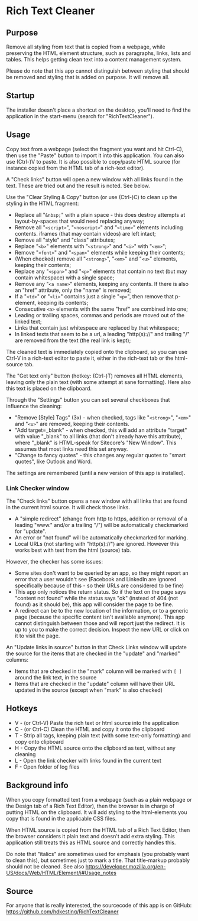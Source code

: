 # Rich Text Cleaner

## Purpose

Remove all styling from text that is copied from a webpage, while preserving the HTML element structure, such as paragraphs, links, lists and tables. This helps getting clean text into a content management system.

Please do note that this app cannot distinguish between styling that should be removed and styling that is added on purpose. It will remove all.

## Startup

The installer doesn't place a shortcut on the desktop, you'll need to find the application in the start-menu (search for "RichTextCleaner").

## Usage

Copy text from a webpage (select the fragment you want and hit Ctrl-C), then use the "Paste" button to import it into this application. You can also use (Ctrl-)V to paste. It is also possible to copy/paste HTML source (for instance copied from the HTML tab of a rich-text editor).

A "Check links" button will open a new window with all links found in the text. These are tried out and the result is noted. See below.

Use the "Clear Styling & Copy" button (or use (Ctrl-)C) to clean up the styling in the HTML fragment:

* Replace all "`&nbsp;`" with a plain space - this does destroy attempts at layout-by-spaces that would need replacing anyway;
* Remove all "`<script>`", "`<noscript>`" and "`<time>`" elements including contents. iframes (that may contain videos) are left intact;
* Remove all "style" and "class" attributes;
* Replace "`<b>`" elements with "`<strong>`" and "`<i>`" with "`<em>`";
* Remove "`<font>`" and "`<span>`" elements while keeping their contents;
* (When checked) remove all "`<strong>`", "`<em>`" and "`<u>`" elements, keeping their contents;
* Replace any "`<span>`" and "`<p>`" elements that contain no text (but may contain whitespace) with a single space;
* Remove any "`<a name>`" elements, keeping any contents. If there is also an "href" attribute, only the "name" is removed;
* If a "`<td>`" or "`<li>`" contains just a single "`<p>`", then remove that p-element, keeping its contents;
* Consecutive `<a>` elements with the same "href" are combined into one;
* Leading or trailing spaces, commas and periods are moved out of the linked text;
* Links that contain just whitespace are replaced by that whitespace;
* In linked texts that seem to be a url, a leading "http(s)://" and trailing "/" are removed from the text (the real link is kept);

The cleaned text is immediately copied onto the clipboard, so you can use Ctrl-V in a rich-text editor to paste it, either in the rich-text tab or the html-source tab.

The "Get text only" button (hotkey: (Ctrl-)T) removes all HTML elements, leaving only the plain text (with some attempt at sane formatting). Here also this text is placed on the clipboard.

Through the "Settings" button you can set several checkboxes that influence the cleaning:

* "Remove [Style] Tags" (3x) - when checked, tags like "`<strong>`", "`<em>`" and "`<u>`" are removed, keeping their contents.
* "Add target=_blank" - when checked, this will add an attribute "target" with value "_blank" to all links (that don't already have this attribute), where "_blank" is HTML-speak for Sitecore's "New Window". This assumes that most links need this set anyway.
* "Change to fancy quotes" - this changes any regular quotes to "smart quotes", like Outlook and Word.

The settings are remembered (until a new version of this app is installed).

### Link Checker window

The "Check links" button opens a new window with all links that are found in the current html source. It will check those links.

* A "simple redirect" (change from http to https, addition or removal of a leading "www." and/or a trailing "/") will be automatically checkmarked for "update".
* An error or "not found" will be automatically checkmarked for marking.
* Local URLs (not starting with "http(s)://") are ignored. However this works best with text from the html (source) tab.

However, the checker has some issues:

* Some sites don't want to be queried by an app, so they might report an error that a user wouldn't see (Facebook and LinkedIn are ignored specifically because of this - so their URLs are considered to be fine)
* This app only notices the return status. So if the text on the page says "content not found" while the status says "ok" (instead of 404 (not found) as it should be), this app will consider the page to be fine.
* A redirect can be to the new location of the information, or to a generic page (because the specific content isn't available anymore). This app cannot distinguish between those and will report just the redirect. It is up to you to make the correct decision. Inspect the new URL or click on it to visit the page.

An "Update links in source" button in that Check Links window will update the source for the items that are checked in the "update" and "marked" columns:

* Items that are checked in the "mark" column will be marked with `[ ]` around the link text, in the source
* Items that are checked in the "update" column will have their URL updated in the source (except when "mark" is also checked)

## Hotkeys

* V - (or Ctrl-V) Paste the rich text or html source into the application
* C - (or Ctrl-C) Clean the HTML and copy it onto the clipboard
* T - Strip all tags, keeping plain text (with some text-only formatting) and copy onto clipboard
* H - Copy the HTML source onto the clipboard as text, without any cleaning
* L - Open the link checker with links found in the current text
* F - Open folder of log files

## Background info

When you copy formatted text from a webpage (such as a plain webpage or the Design tab of a Rich Text Editor), then the browser is in charge of putting HTML on the clipboard. It will add styling to the html-elements you copy that is found in the applicable CSS files.

When HTML source is copied from the HTML tab of a Rich Text Editor, then the browser considers it plain text and doesn't add extra styling. This application still treats this as HTML source and correctly handles this.

Do note that "italics" are sometimes used for emphasis (you probably want to clean this), but sometimes just to mark a title. That title-markup probably should not be cleaned. See also https://developer.mozilla.org/en-US/docs/Web/HTML/Element/i#Usage_notes

## Source

For anyone that is really interested, the sourcecode of this app is on GitHub: https://github.com/hdkesting/RichTextCleaner
